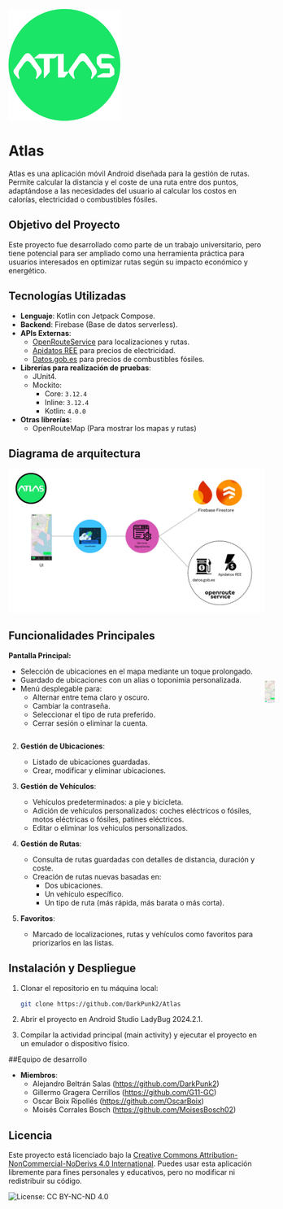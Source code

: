 
![Atlas logo](resources/atlas_circleC.png)

# Atlas

Atlas es una aplicación móvil Android diseñada para la gestión de rutas. Permite calcular la distancia y el coste de una ruta entre dos puntos, adaptándose a las necesidades del usuario al calcular los costos en calorías, electricidad o combustibles fósiles.

## Objetivo del Proyecto

Este proyecto fue desarrollado como parte de un trabajo universitario, pero tiene potencial para ser ampliado como una herramienta práctica para usuarios interesados en optimizar rutas según su impacto económico y energético.

## Tecnologías Utilizadas

- **Lenguaje**: Kotlin con Jetpack Compose.
- **Backend**: Firebase (Base de datos serverless).
- **APIs Externas**:
  - [OpenRouteService](https://openrouteservice.org) para localizaciones y rutas.
  - [Apidatos REE](https://apidatos.ree.es/) para precios de electricidad.
  - [Datos.gob.es](https://datos.gob.es) para precios de combustibles fósiles.
- **Librerías para realización de pruebas**:
  - JUnit4.
  - Mockito:
    - Core: `3.12.4`
    - Inline: `3.12.4`
    - Kotlin: `4.0.0`
- **Otras librerías**:
  - OpenRouteMap (Para mostrar los mapas y rutas)
  
## Diagrama de arquitectura

![Diagrama de la aplicación](resources/Architecture_diagram.jpg)
 
## Funcionalidades Principales

<div style="display: flex; align-items: center; justify-content: space-between;">
  <div style="flex: 1;">
    <strong>Pantalla Principal:</strong>
    <ul>
      <li>Selección de ubicaciones en el mapa mediante un toque prolongado.</li>
      <li>Guardado de ubicaciones con un alias o toponimia personalizada.</li>
      <li>Menú desplegable para:
        <ul>
          <li>Alternar entre tema claro y oscuro.</li>
          <li>Cambiar la contraseña.</li>
          <li>Seleccionar el tipo de ruta preferido.</li>
          <li>Cerrar sesión o eliminar la cuenta.</li>
        </ul>
      </li>
    </ul>
  </div>
  <div style="flex: 0;">
    <img src="resources/homeScreen.png" alt="Pantalla Principal" style="width: 200px; margin-left: 20px;">
  </div>
</div>


2. **Gestión de Ubicaciones**:
   - Listado de ubicaciones guardadas.
   - Crear, modificar y eliminar ubicaciones.

3. **Gestión de Vehículos**:
   - Vehículos predeterminados: a pie y bicicleta.
   - Adición de vehículos personalizados: coches eléctricos o fósiles, motos eléctricas o fósiles, patines eléctricos.
   - Editar o eliminar los vehiculos personalizados.

4. **Gestión de Rutas**:
   - Consulta de rutas guardadas con detalles de distancia, duración y coste.
   - Creación de rutas nuevas basadas en:
     - Dos ubicaciones.
     - Un vehículo específico.
     - Un tipo de ruta (más rápida, más barata o más corta).

5. **Favoritos**:
   - Marcado de localizaciones, rutas y vehículos como favoritos para priorizarlos en las listas.

## Instalación y Despliegue

1. Clonar el repositorio en tu máquina local:
   ```bash
   git clone https://github.com/DarkPunk2/Atlas 
   ```
   
2. Abrir el proyecto en Android Studio LadyBug 2024.2.1.

3. Compilar la actividad principal (main activity) y ejecutar el proyecto en un emulador o dispositivo físico.

##Equipo de desarrollo
- **Miembros**:
	- Alejandro Beltrán Salas (https://github.com/DarkPunk2)
	- Gillermo Gragera Cerrillos (https://github.com/G11-GC)
	- Oscar Boix Ripollés (https://github.com/OscarBoix)
	- Moisés Corrales Bosch (https://github.com/MoisesBosch02)
	
## Licencia

Este proyecto está licenciado bajo la [Creative Commons Attribution-NonCommercial-NoDerivs 4.0 International](https://creativecommons.org/licenses/by-nc-nd/4.0/). 
Puedes usar esta aplicación libremente para fines personales y educativos, pero no modificar ni redistribuir su código.

![License: CC BY-NC-ND 4.0](https://img.shields.io/badge/License-CC%20BY--NC--ND%204.0-lightgrey.svg)
